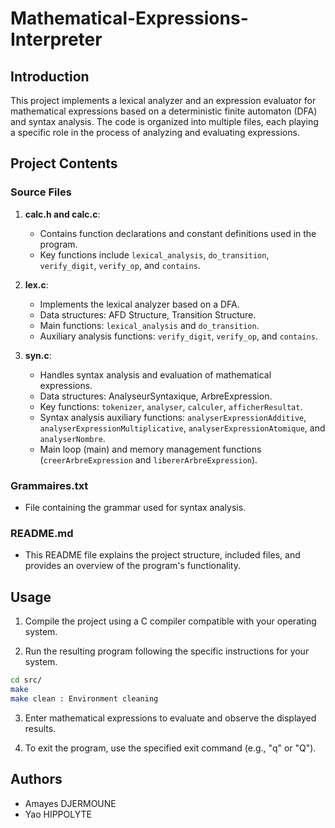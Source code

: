 # Mathematical-Expressions-Interpreter

## Introduction

This project implements a lexical analyzer and an expression evaluator for mathematical expressions based on a deterministic finite automaton (DFA) and syntax analysis. The code is organized into multiple files, each playing a specific role in the process of analyzing and evaluating expressions.

## Project Contents

### Source Files

1. **calc.h and calc.c**:
   - Contains function declarations and constant definitions used in the program.
   - Key functions include `lexical_analysis`, `do_transition`, `verify_digit`, `verify_op`, and `contains`.

2. **lex.c**:
   - Implements the lexical analyzer based on a DFA.
   - Data structures: AFD Structure, Transition Structure.
   - Main functions: `lexical_analysis` and `do_transition`.
   - Auxiliary analysis functions: `verify_digit`, `verify_op`, and `contains`.

3. **syn.c**:
   - Handles syntax analysis and evaluation of mathematical expressions.
   - Data structures: AnalyseurSyntaxique, ArbreExpression.
   - Key functions: `tokenizer`, `analyser`, `calculer`, `afficherResultat`.
   - Syntax analysis auxiliary functions: `analyserExpressionAdditive`, `analyserExpressionMultiplicative`, `analyserExpressionAtomique`, and `analyserNombre`.
   - Main loop (main) and memory management functions (`creerArbreExpression` and `libererArbreExpression`).

### Grammaires.txt

   - File containing the grammar used for syntax analysis.

### README.md

   - This README file explains the project structure, included files, and provides an overview of the program's functionality.

## Usage

1. Compile the project using a C compiler compatible with your operating system.

2. Run the resulting program following the specific instructions for your system. 

```bash
cd src/
make 
make clean : Environment cleaning
```

3. Enter mathematical expressions to evaluate and observe the displayed results.

4. To exit the program, use the specified exit command (e.g., "q" or "Q").

## Authors

- Amayes DJERMOUNE
- Yao HIPPOLYTE

